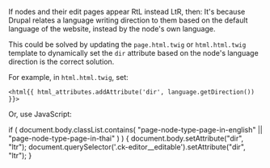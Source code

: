 If nodes and their edit pages appear RtL instead LtR, then:
It's because Drupal relates a language writing direction to them based on the default language of the website, instead by the node's own language.

This could be solved by updating the `page.html.twig` or `html.html.twig` template to dynamically set the `dir` attribute based on the node's language direction is the correct solution. 

For example, in `html.html.twig`, set:

```twig
<html{{ html_attributes.addAttribute('dir', language.getDirection()) }}>
```

Or, use JavaScript:

if (
document.body.classList.contains(
"page-node-type-page-in-english" || "page-node-type-page-in-thai"
)
) { 
    document.body.setAttribute("dir", "ltr");
    document.querySelector('.ck-editor__editable').setAttribute("dir", "ltr");
}

